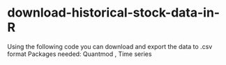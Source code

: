 # download-historical-stock-data-in-R
Using the following code you can download and export the data to .csv format
Packages needed: Quantmod , Time series
